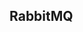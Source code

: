 ## RabbitMQ

[RabbitMQ 简介以及应用场景]: RabbitMQ简介以及应用场景.md
[简单队列]: 简单队列.md
[RabbitMQ 核心概念]: RabbitMQ核心概念.md
[RabbitMQ 常见的三大模式]: RabbitMQ常见的三大模式.md
[消费端限流、TTL、死信队列]: 消费端限流、TTL、死信队列.md
[RabbitMQ 消息确认机制]: RabbitMQ消息确认机制.md
[Rabbitmq 延迟队列，消息延迟推送]: Rabbitmq延迟队列，消息延迟推送
[SpringBoot中使用RabbitMQ]: SpringBoot中使用RabbitMQ.md

